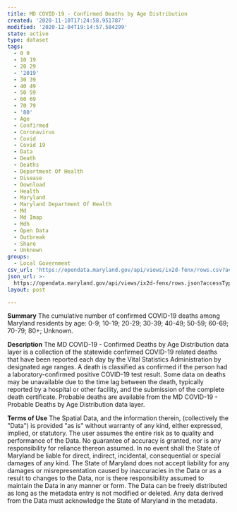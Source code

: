 ```yaml
---
title: MD COVID-19 - Confirmed Deaths by Age Distribution
created: '2020-11-10T17:24:58.951787'
modified: '2020-12-04T19:14:57.584299'
state: active
type: dataset
tags:
  - 0 9
  - 10 19
  - 20 29
  - '2019'
  - 30 39
  - 40 49
  - 50 59
  - 60 69
  - 70 79
  - '80'
  - Age
  - Confirmed
  - Coronavirus
  - Covid
  - Covid 19
  - Data
  - Death
  - Deaths
  - Department Of Health
  - Disease
  - Download
  - Health
  - Maryland
  - Maryland Department Of Health
  - Md
  - Md Imap
  - Mdh
  - Open Data
  - Outbreak
  - Share
  - Unknown
groups:
  - Local Government
csv_url: 'https://opendata.maryland.gov/api/views/ix2d-fenx/rows.csv?accessType=DOWNLOAD'
json_url: >-
  https://opendata.maryland.gov/api/views/ix2d-fenx/rows.json?accessType=DOWNLOAD
layout: post

---
```

<b>Summary</b>
The cumulative number of confirmed COVID-19 deaths among Maryland residents by age: 0-9; 10-19; 20-29; 30-39; 40-49; 50-59; 60-69; 70-79; 80+; Unknown.

<b>Description</b>
The MD COVID-19 - Confirmed Deaths by Age Distribution data layer is a collection of the statewide confirmed COVID-19 related deaths that have been reported each day by the Vital Statistics Administration by designated age ranges. A death is classified as confirmed if the person had a laboratory-confirmed positive COVID-19 test result. Some data on deaths may be unavailable due to the time lag between the death, typically reported by a hospital or other facility, and the submission of the complete death certificate. Probable deaths are available from the MD COVID-19 - Probable Deaths by Age Distribution data layer.

<b>Terms of Use</b>
The Spatial Data, and the information therein, (collectively the "Data") is provided "as is" without warranty of any kind, either expressed, implied, or statutory. The user assumes the entire risk as to quality and performance of the Data. No guarantee of accuracy is granted, nor is any responsibility for reliance thereon assumed. In no event shall the State of Maryland be liable for direct, indirect, incidental, consequential or special damages of any kind. The State of Maryland does not accept liability for any damages or misrepresentation caused by inaccuracies in the Data or as a result to changes to the Data, nor is there responsibility assumed to maintain the Data in any manner or form. The Data can be freely distributed as long as the metadata entry is not modified or deleted. Any data derived from the Data must acknowledge the State of Maryland in the metadata.
